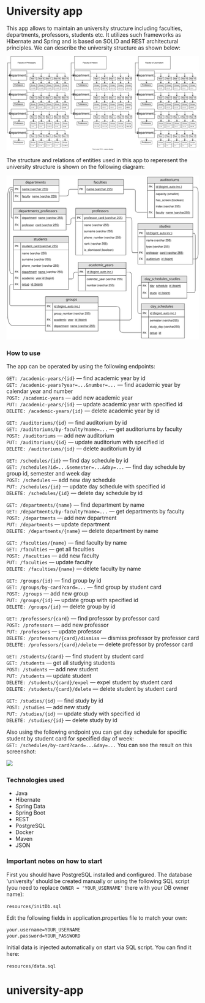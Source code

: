 # University app

This app allows to maintain an university structure including faculties, departments, professors, students etc.
It utilizes such frameworks as Hibernate and Spring and is based on SOLID and REST architectural principles.
We can describe the university structure as shown below:<br> 
 
![](images/University.svg)
<br>
  
The structure and relations of entities used in this app to reperesent the university structure 
is shown on the following diagram:
<br>
 
![](images/entities.svg)
### How to use

The app can be operated by using the following endpoints:

```GET: /academic-years/{id}``` — find academic year by id<br>
```GET: /academic-years?year=...&number=...``` — find academic year by calendar year and number<br>
```POST: /academic-years``` — add new academic year <br>
```PUT: /academic-years/{id}``` — update academic year with specified id<br>
```DELETE: /academic-years/{id}``` — delete academic year by id<br>

```GET: /auditoriums/{id}``` — find auditorium by id<br>
```GET: /auditoriums/by-faculty?name=...``` — get auditoriums by faculty<br>
```POST: /auditoriums``` — add new auditorium <br>
```PUT: /auditoriums/{id}``` — update auditorium with specified id<br>
```DELETE: /auditoriums/{id}``` — delete auditorium by id<br>

```GET: /schedules/{id}``` — find day schedule by id<br>
```GET: /schedules?id=...&semester=...&day=...``` — find day schedule by group id, semester and week day<br>
```POST: /schedules``` — add new day schedule <br>
```PUT: /schedules/{id}``` — update day schedule with specified id<br>
```DELETE: /schedules/{id}``` — delete day schedule by id<br>

```GET: /departments/{name}``` — find department by name<br>
```GET: /departments/by-faculty?name=...``` — get departments by faculty<br>
```POST: /departments``` — add new department <br>
```PUT: /departments``` — update department<br>
```DELETE: /departments/{name}``` — delete department by name<br>

```GET: /faculties/{name}``` — find faculty by name<br>
```GET: /faculties``` — get all faculties<br>
```POST: /faculties``` — add new faculty <br>
```PUT: /faculties``` — update faculty<br>
```DELETE: /faculties/{name}``` — delete faculty by name<br>

```GET: /groups/{id}``` — find group by id<br>
```GET: /groups/by-card?card=...``` — find group by student card<br>
```POST: /groups``` — add new group <br>
```PUT: /groups/{id}``` — update group with specified id<br>
```DELETE: /groups/{id}``` — delete group by id<br>

```GET: /professors/{card}``` — find professor by professor card<br>
```POST: /professors``` — add new professor <br>
```PUT: /professors``` — update professor<br>
```DELETE: /professors/{card}/dismiss``` — dismiss professor by professor card<br>
```DELETE: /professors/{card}/delete``` — delete professor by professor card<br>

```GET: /students/{card}``` — find student by student card<br>
```GET: /students``` — get all studying students<br>
```POST: /students``` — add new student <br>
```PUT: /students``` — update student<br>
```DELETE: /students/{card}/expel``` — expel student by student card<br>
```DELETE: /students/{card}/delete``` — delete student by student card<br>

```GET: /studies/{id}``` — find study by id<br>
```POST: /studies``` — add new study <br>
```PUT: /studies/{id}``` — update study with specified id<br>
```DELETE: /studies/{id}``` — delete study by id<br>

Also using the following endpoint you can get day schedule for specific student 
by student card for specified day of week:<br>
```GET: /schedules/by-card?card=...&day=...```
You can see the result on this screenshot:<br>

![](images/screenshot.jpeg)

### Technologies used

* Java
* Hibernate
* Spring Data
* Spring Boot
* REST
* PostgreSQL
* Docker
* Maven
* JSON

### Important notes on how to start

First you should have PostgreSQL installed and configured. The database 'university' should be
created manually or using the following SQL script (you need to replace ```OWNER = 'YOUR_USERNAME'``` 
there with your DB owner name):

```resources/initDb.sql```

Edit the following fields in application.properties file to match your own:

```
your.username=YOUR_USERNAME
your.password=YOUR_PASSWORD
```

Initial data is injected automatically on start via SQL script. You can find it here:

```resources/data.sql```

# university-app
